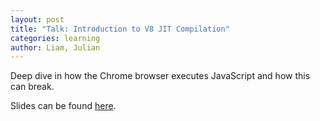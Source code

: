 ```yaml
---
layout: post
title: "Talk: Introduction to V8 JIT Compilation"
categories: learning
author: Liam, Julian
---
```


Deep dive in how the Chrome browser executes JavaScript and how this can break.

Slides can be found [here](https://wachter-space.de/v8presentation/).
